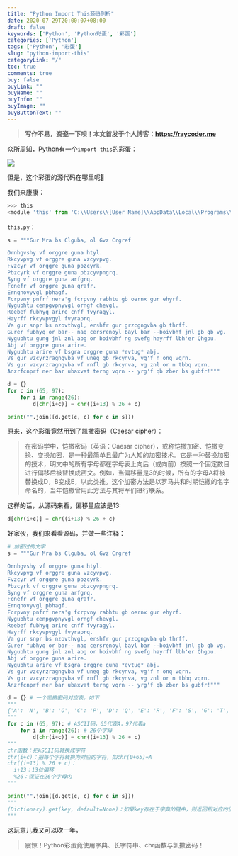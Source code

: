 ```yaml
---
title: "Python Import This源码剖析"
date: 2020-07-29T20:00:07+08:00
draft: false
keywords: ['Python', 'Python彩蛋', '彩蛋']
categories: ['Python']
tags: ['Python', '彩蛋']
slug: "python-import-this"
categoryLink: "/"
toc: true
comments: true
buy: false
buyLink: ""
buyName: ""
buyInfo: ""
buyImage: ""
buyButtonText: ""
---
```


> **写作不易，资瓷一下呗！本文首发于个人博客：<https://raycoder.me>**
>

众所周知，Python有一个`import this`的彩蛋：

<!--more-->

![](https://cdn.jsdelivr.net/gh/FFRaycoder/cdn/imgs/20200729200602.png)

但是，这个彩蛋的源代码在哪里呢🤔

我们来康康：

```python
>>> this
<module 'this' from 'C:\\Users\\[User Name]\\AppData\\Local\\Programs\\Python\\Python38\\lib\\this.py'>
```

`this.py`：

```python
s = """Gur Mra bs Clguba, ol Gvz Crgref

Ornhgvshy vf orggre guna htyl.
Rkcyvpvg vf orggre guna vzcyvpvg.
Fvzcyr vf orggre guna pbzcyrk.
Pbzcyrk vf orggre guna pbzcyvpngrq.
Syng vf orggre guna arfgrq.
Fcnefr vf orggre guna qrafr.
Ernqnovyvgl pbhagf.
Fcrpvny pnfrf nera'g fcrpvny rabhtu gb oernx gur ehyrf.
Nygubhtu cenpgvpnyvgl orngf chevgl.
Reebef fubhyq arire cnff fvyragyl.
Hayrff rkcyvpvgyl fvyraprq.
Va gur snpr bs nzovthvgl, ershfr gur grzcgngvba gb thrff.
Gurer fubhyq or bar-- naq cersrenoyl bayl bar --boivbhf jnl gb qb vg.
Nygubhtu gung jnl znl abg or boivbhf ng svefg hayrff lbh'er Qhgpu.
Abj vf orggre guna arire.
Nygubhtu arire vf bsgra orggre guna *evtug* abj.
Vs gur vzcyrzragngvba vf uneq gb rkcynva, vg'f n onq vqrn.
Vs gur vzcyrzragngvba vf rnfl gb rkcynva, vg znl or n tbbq vqrn.
Anzrfcnprf ner bar ubaxvat terng vqrn -- yrg'f qb zber bs gubfr!"""

d = {}
for c in (65, 97):
    for i in range(26):
        d[chr(i+c)] = chr((i+13) % 26 + c)

print("".join([d.get(c, c) for c in s]))
```

原来，这个彩蛋竟然用到了凯撒密码（Caesar cipher）：

> 在密码学中，恺撒密码（英语：Caesar cipher），或称恺撒加密、恺撒变换、变换加密，是一种最简单且最广为人知的加密技术。它是一种替换加密的技术，明文中的所有字母都在字母表上向后（或向前）按照一个固定数目进行偏移后被替换成密文。例如，当偏移量是3的时候，所有的字母A将被替换成D，B变成E，以此类推。这个加密方法是以罗马共和时期恺撒的名字命名的，当年恺撒曾用此方法与其将军们进行联系。

这样的话，从源码来看，偏移量应该是13:

```python
d[chr(i+c)] = chr((i+13) % 26 + c)
```

好家伙，我们来看看源码，并做一些注释：

```python
# 加密过的文字
s = """Gur Mra bs Clguba, ol Gvz Crgref

Ornhgvshy vf orggre guna htyl.
Rkcyvpvg vf orggre guna vzcyvpvg.
Fvzcyr vf orggre guna pbzcyrk.
Pbzcyrk vf orggre guna pbzcyvpngrq.
Syng vf orggre guna arfgrq.
Fcnefr vf orggre guna qrafr.
Ernqnovyvgl pbhagf.
Fcrpvny pnfrf nera'g fcrpvny rabhtu gb oernx gur ehyrf.
Nygubhtu cenpgvpnyvgl orngf chevgl.
Reebef fubhyq arire cnff fvyragyl.
Hayrff rkcyvpvgyl fvyraprq.
Va gur snpr bs nzovthvgl, ershfr gur grzcgngvba gb thrff.
Gurer fubhyq or bar-- naq cersrenoyl bayl bar --boivbhf jnl gb qb vg.
Nygubhtu gung jnl znl abg or boivbhf ng svefg hayrff lbh'er Qhgpu.
Abj vf orggre guna arire.
Nygubhtu arire vf bsgra orggre guna *evtug* abj.
Vs gur vzcyrzragngvba vf uneq gb rkcynva, vg'f n onq vqrn.
Vs gur vzcyrzragngvba vf rnfl gb rkcynva, vg znl or n tbbq vqrn.
Anzrfcnprf ner bar ubaxvat terng vqrn -- yrg'f qb zber bs gubfr!"""

d = {} # 一个凯撒密码对应表，如下
"""
{'A': 'N', 'B': 'O', 'C': 'P', 'D': 'Q', 'E': 'R', 'F': 'S', 'G': 'T', 'H': 'U', 'I': 'V', 'J': 'W', 'K': 'X', 'L': 'Y', 'M': 'Z', 'N': 'A', 'O': 'B', 'P': 'C', 'Q': 'D', 'R': 'E', 'S': 'F', 'T': 'G', 'U': 'H', 'V': 'I', 'W': 'J', 'X': 'K', 'Y': 'L', 'Z': 'M', 'a': 'n', 'b': 'o', 'c': 'p', 'd': 'q', 'e': 'r', 'f': 's', 'g': 't', 'h': 'u', 'i': 'v', 'j': 'w', 'k': 'x', 'l': 'y', 'm': 'z', 'n': 'a', 'o': 'b', 'p': 'c', 'q': 'd', 'r': 'e', 's': 'f', 't': 'g', 'u': 'h', 'v': 'i', 'w': 'j', 'x': 'k', 'y': 'l', 'z': 'm'}
"""
for c in (65, 97): # ASCII码，65代表A，97代表a
    for i in range(26): # 26个字母
        d[chr(i+c)] = chr((i+13) % 26 + c) 
"""
chr函数：把ASCII码转换成字符
chr(i+c)：把每个字符转换为对应的字符，如chr(0+65)=A
chr((i+13) % 26 + c)：
  i+13：13位偏移
  %26：保证在26个字母内
"""

print("".join([d.get(c, c) for c in s]))
"""
(Dictionary).get(key, default=None)：如果key存在于字典的键中，则返回相对应的值，否则返回default
"""
```

这玩意儿我又可以吹一年，

> 震惊！Python彩蛋竟使用字典、长字符串、chr函数与凯撒密码！